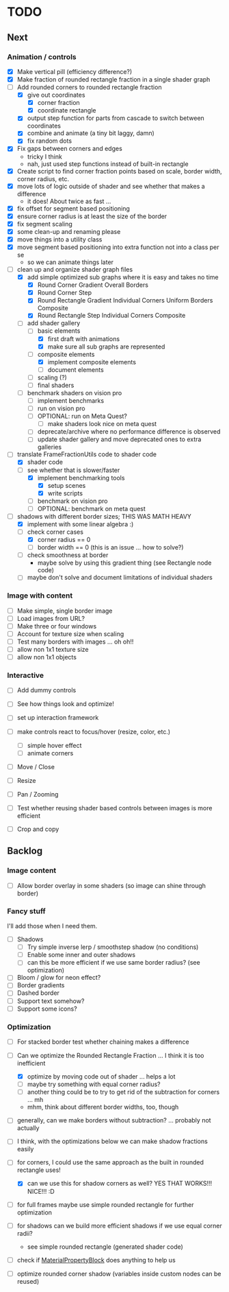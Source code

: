 # TODO

## Next

### Animation / controls

- [x] Make vertical pill (efficiency difference?)
- [x] Make fraction of rounded rectangle fraction in a single shader graph
- [ ] Add rounded corners to rounded rectangle fraction
    - [x] give out coordinates
        - [x] corner fraction
        - [x] coordinate rectangle
    - [x] output step function for parts from cascade to switch between coordinates
    - [x] combine and animate (a tiny bit laggy, damn)
    - [x] fix random dots
- [x] Fix gaps between corners and edges 
    - tricky I think
    - nah, just used step functions instead of built-in rectangle
- [x] Create script to find corner fraction points based on scale, border width, corner radius, etc.
- [x] move lots of logic outside of shader and see whether that makes a difference
    - it does! About twice as fast ...
- [x] fix offset for segment based positioning
- [x] ensure corner radius is at least the size of the border
- [x] fix segment scaling
- [x] some clean-up and renaming please
- [x] move things into a utility class
- [x] move segment based positioning into extra function not into a class per se
    - so we can animate things later
- [ ] clean up and organize shader graph files
    - [x] add simple optimized sub graphs where it is easy and takes no time
        - [x] Round Corner Gradient Overall Borders
        - [x] Round Corner Step
        - [x] Round Rectangle Gradient Individual Corners Uniform Borders Composite
        - [x] Round Rectangle Step Individual Corners Composite
    - [ ] add shader gallery
        - [ ] basic elements
            - [x] first draft with animations
            - [x] make sure all sub graphs are represented
        - [ ] composite elements
            - [x] implement composite elements
            - [ ] document elements
        - [ ] scaling (?)
        - [ ] final shaders
    - [ ] benchmark shaders on vision pro
        - [ ] implement benchmarks
        - [ ] run on vision pro
        - [ ] OPTIONAL: run on Meta Quest?
            - [ ] make shaders look nice on meta quest
        - [ ] deprecate/archive where no performance difference is observed
        - [ ] update shader gallery and move deprecated ones to extra galleries
- [ ] translate FrameFractionUtils code to shader code
    - [x] shader code
    - [ ] see whether that is slower/faster
        - [x] implement benchmarking tools
            - [x] setup scenes
            - [x] write scripts
        - [ ] benchmark on vision pro
        - [ ] OPTIONAL: benchmark on meta quest
- [ ] shadows with different border sizes; THIS WAS MATH HEAVY
    - [x] implement with some linear algebra :)
    - [ ] check corner cases
        - [x] corner radius == 0
        - [ ] border width == 0 (this is an issue ... how to solve?)
    - [ ] check smoothness at border
        - maybe solve by using this gradient thing (see Rectangle node code)
    - [ ] maybe don't solve and document limitations of individual shaders

### Image with content

- [ ] Make simple, single border image
- [ ] Load images from URL?
- [ ] Make three or four windows
- [ ] Account for texture size when scaling
- [ ] Test many borders with images ... oh oh!!
- [ ] allow non 1x1 texture size
- [ ] allow non 1x1 objects

### Interactive

- [ ] Add dummy controls
- [ ] See how things look and optimize!

- [ ] set up interaction framework
- [ ] make controls react to focus/hover (resize, color, etc.)
    - [ ] simple hover effect
    - [ ] animate corners
- [ ] Move / Close
- [ ] Resize
- [ ] Pan / Zooming
- [ ] Test whether reusing shader based controls between images is more efficient
- [ ] Crop and copy

## Backlog

### Image content

- [ ] Allow border overlay in some shaders (so image can shine through border)

### Fancy stuff

I'll add those when I need them.

- [ ] Shadows
    - [ ] Try simple inverse lerp / smoothstep shadow (no conditions)
    - [ ] Enable some inner and outer shadows
    - [ ] can this be more efficient if we use same border radius? (see optimization)

- [ ] Bloom / glow for neon effect?
- [ ] Border gradients
- [ ] Dashed border
- [ ] Support text somehow?
- [ ] Support some icons?

### Optimization

- [ ] For stacked border test whether chaining makes a difference
- [ ] Can we optimize the Rounded Rectangle Fraction ... I think it is too inefficient
    - [x] optimize by moving code out of shader ... helps a lot
    - [ ] maybe try something with equal corner radius?
    - [ ] another thing could be to try to get rid of the subtraction for corners ... mh
    - mhm, think about different border widths, too, though
- [ ] generally, can we make borders without subtraction? ... probably not actually
- [ ] I think, with the optimizations below we can make shadow fractions easily
- [ ] for corners, I could use the same approach as the built in rounded rectangle uses!
    - [x] can we use this for shadow corners as well? YES THAT WORKS!!! NICE!!! :D
- [ ] for full frames maybe use simple rounded rectangle for further optimization
- [ ] for shadows can we build more efficient shadows if we use equal corner radii?
    - see simple rounded rectangle (generated shader code)
- [ ] check if [MaterialPropertyBlock](https://docs.unity3d.com/ScriptReference/MaterialPropertyBlock.html) does anything to help us
- [ ] optimize rounded corner shadow (variables inside custom nodes can be reused)

